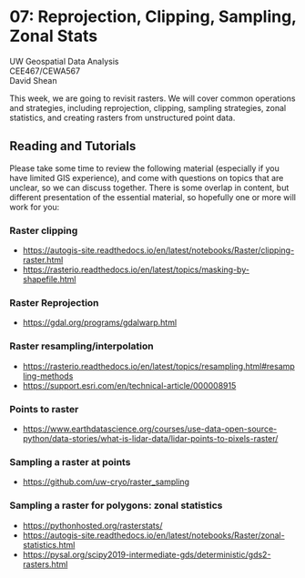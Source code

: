# 07: Reprojection, Clipping, Sampling, Zonal Stats 

UW Geospatial Data Analysis  
CEE467/CEWA567  
David Shean  

This week, we are going to revisit rasters. We will cover common operations and strategies, including reprojection, clipping, sampling strategies, zonal statistics, and creating rasters from unstructured point data.

## Reading and Tutorials
Please take some time to review the following material (especially if you have limited GIS experience), and come with questions on topics that are unclear, so we can discuss together.  There is some overlap in content, but different presentation of the essential material, so hopefully one or more will work for you:

### Raster clipping
* https://autogis-site.readthedocs.io/en/latest/notebooks/Raster/clipping-raster.html
* https://rasterio.readthedocs.io/en/latest/topics/masking-by-shapefile.html

### Raster Reprojection
* https://gdal.org/programs/gdalwarp.html 

### Raster resampling/interpolation 
* https://rasterio.readthedocs.io/en/latest/topics/resampling.html#resampling-methods
* https://support.esri.com/en/technical-article/000008915

### Points to raster 
* https://www.earthdatascience.org/courses/use-data-open-source-python/data-stories/what-is-lidar-data/lidar-points-to-pixels-raster/

### Sampling a raster at points
* https://github.com/uw-cryo/raster_sampling

### Sampling a raster for polygons: zonal statistics
* https://pythonhosted.org/rasterstats/
* https://autogis-site.readthedocs.io/en/latest/notebooks/Raster/zonal-statistics.html
* https://pysal.org/scipy2019-intermediate-gds/deterministic/gds2-rasters.html